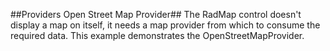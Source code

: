 ##Providers Open Street Map Provider##
The RadMap control doesn't display a map on itself, it needs a map provider from which to consume the required data. This example demonstrates the OpenStreetMapProvider.